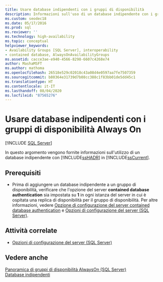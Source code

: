 ```yaml
---
title: Usare database indipendenti con i gruppi di disponibilità
description: Informazioni sull'uso di un database indipendente con i gruppi di disponibilità Always On in SQL Server 2019 (15.x).
ms.custom: seodec18
ms.date: 05/17/2016
ms.prod: sql
ms.reviewer: ''
ms.technology: high-availability
ms.topic: conceptual
helpviewer_keywords:
- Availability Groups [SQL Server], interoperability
- contained database, AlwaysOnAvailabilityGroups
ms.assetid: cacce3ae-e940-4566-8298-6607c4268e74
author: MashaMSFT
ms.author: mathoma
ms.openlocfilehash: 26518e529c02018c43a08d4e0597aa7fe7507359
ms.sourcegitcommit: b80364e31739d7b08cc388c1f83bb01de5dd45c1
ms.translationtype: HT
ms.contentlocale: it-IT
ms.lasthandoff: 08/04/2020
ms.locfileid: "87565276"
---
```

# <a name="use-contained-databases-with-always-on-availability-groups"></a>Usare database indipendenti con i gruppi di disponibilità Always On 
[!INCLUDE [SQL Server](../../../includes/applies-to-version/sqlserver.md)]

  In questo argomento vengono fornite informazioni sull'utilizzo di un database indipendente con [!INCLUDE[ssHADR](../../../includes/sshadr-md.md)] in [!INCLUDE[ssCurrent](../../../includes/sscurrent-md.md)].  
  
##  <a name="prerequisites"></a><a name="Prerequisites"></a> Prerequisiti  
  
-   Prima di aggiungere un database indipendente a un gruppo di disponibilità, verificare che l'opzione del server **contained database authentication** sia impostata su **1** in ogni istanza del server in cui è ospitata una replica di disponibilità per il gruppo di disponibilità. Per altre informazioni, vedere [Opzione di configurazione del server contained database authentication](../../../database-engine/configure-windows/contained-database-authentication-server-configuration-option.md) e [Opzioni di configurazione del server &#40;SQL Server&#41;](../../../database-engine/configure-windows/server-configuration-options-sql-server.md).  
  
##  <a name="related-tasks"></a><a name="RelatedTasks"></a> Attività correlate  
  
-   [Opzioni di configurazione del server &#40;SQL Server&#41;](../../../database-engine/configure-windows/server-configuration-options-sql-server.md)  
  
## <a name="see-also"></a>Vedere anche  
 [Panoramica di gruppi di disponibilità AlwaysOn &#40;SQL Server&#41;](../../../database-engine/availability-groups/windows/overview-of-always-on-availability-groups-sql-server.md)   
 [Database indipendenti](../../../relational-databases/databases/contained-databases.md)  
  
  
